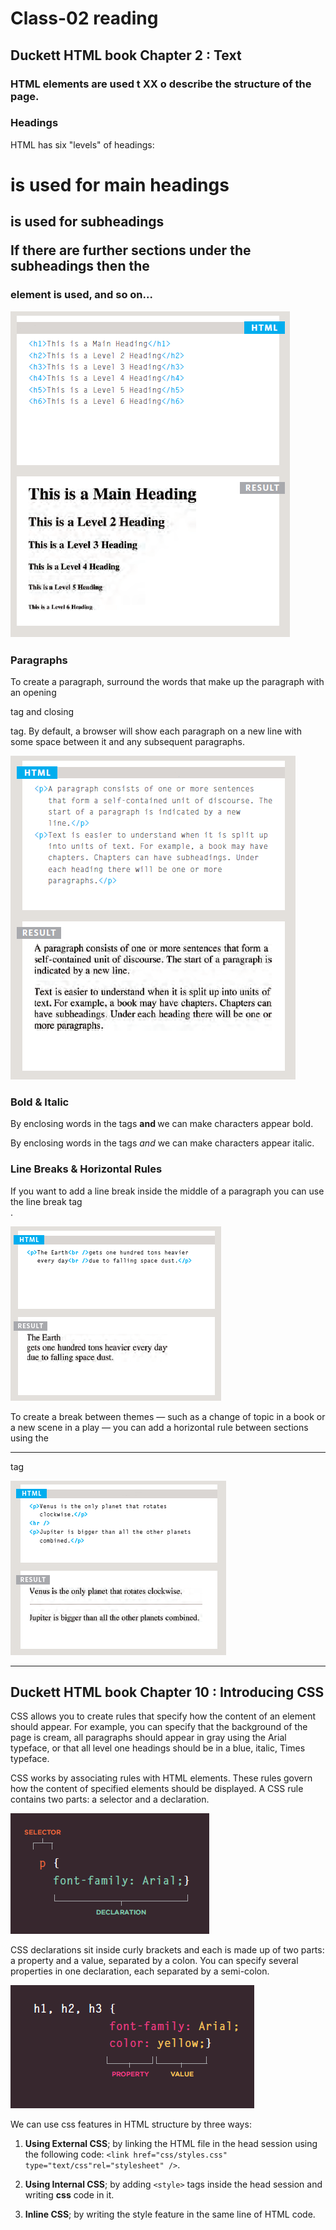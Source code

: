 # Class-02 reading

## Duckett HTML book Chapter 2 : Text


### HTML elements are used t XX o describe the structure of the page.


### Headings

HTML has six "levels" of headings:
**<h1>** is used for main headings

**<h2>** is used for subheadings

If there are further sections under the subheadings then the **<h3>** element is used, and so on...

<img src="class2.png" alt="headers" />

### Paragraphs

To create a paragraph, surround the words that make up the paragraph with an opening **<p>** tag and closing **</p>** tag.
By default, a browser will show each paragraph on a new line with some space between it and any subsequent paragraphs.

<img src="class22.png" alt="headers" />

### Bold & Italic

By enclosing words in the tags **<b>** and **</b>** we can make characters appear bold.

By enclosing words in the tags **<i>** and **</i>** we can make characters appear italic.

### Line Breaks & Horizontal Rules

If you want to add a line break inside the middle of a paragraph you can use the line break tag **<br />**.

<img src="class23.png" alt="headers" />


To create a break between themes — such as a change of topic in a book or a new scene in a play — you can add a horizontal rule between sections using the **<hr />** tag

<img src="class24.png" alt="headers" />

----

## Duckett HTML book Chapter 10 : Introducing CSS

CSS allows you to create rules that specify how the content of an element should appear. For example, you can specify that the background of the page is cream, all paragraphs should appear in gray using the Arial typeface, or that all level one headings should be in a blue, italic, Times typeface.


CSS works by associating rules with HTML elements. These rules govern how the content of specified elements should be displayed. A CSS rule contains two parts: a selector and a declaration.

<img src="class26.png" alt="headers" />

CSS declarations sit inside curly brackets and each is made up of two parts: a property and a value, separated by a colon. You can specify several properties in one declaration, each separated by a semi-colon.

<img src="class27.png" alt="headers" />

We can use css features in HTML structure by three ways:

1. **Using External CSS**; by linking the HTML file in the head session using the following code:
`<link href="css/styles.css" type="text/css"rel="stylesheet" />`.

1. **Using Internal CSS**; by adding `<style>` tags inside the head session and writing **css** code in it.

2. **Inline CSS**; by writing the style feature in the same line of HTML code.






